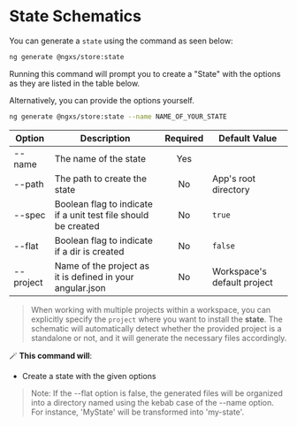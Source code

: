 # State Schematics

You can generate a `state` using the command as seen below:

```bash
ng generate @ngxs/store:state
```

Running this command will prompt you to create a "State" with the options as they are listed in the table below.

Alternatively, you can provide the options yourself.

```bash
ng generate @ngxs/store:state --name NAME_OF_YOUR_STATE
```

| Option    | Description                                                    | Required | Default Value               |
| --------- | -------------------------------------------------------------- | :------: | --------------------------- |
| --name    | The name of the state                                          |   Yes    |                             |
| --path    | The path to create the state                                   |    No    | App's root directory        |
| --spec    | Boolean flag to indicate if a unit test file should be created |    No    | `true`                      |
| --flat    | Boolean flag to indicate if a dir is created                   |    No    | `false`                     |
| --project | Name of the project as it is defined in your angular.json      |    No    | Workspace's default project |

> When working with multiple projects within a workspace, you can explicitly specify the `project` where you want to install the **state**. The schematic will automatically detect whether the provided project is a standalone or not, and it will generate the necessary files accordingly.

🪄 **This command will**:

- Create a state with the given options

> Note: If the --flat option is false, the generated files will be organized into a directory named using the kebab case of the --name option. For instance, 'MyState' will be transformed into 'my-state'.
